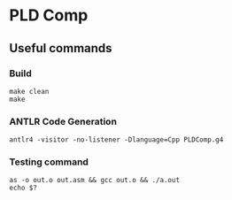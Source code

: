 # PLD Comp

## Useful commands

### Build
```
make clean
make
```

### ANTLR Code Generation

```
antlr4 -visitor -no-listener -Dlanguage=Cpp PLDComp.g4
```

### Testing command

```
as -o out.o out.asm && gcc out.o && ./a.out
echo $?
```

